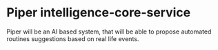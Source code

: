 # Piper intelligence-core-service
Piper will be an AI based system, that will be able to propose automated routines suggestions based on real life events.
